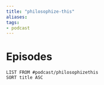 ```yaml
---
title: "philosophize-this"
aliases: 
tags: 
- podcast
---
```


# Episodes
```dataview
LIST FROM #podcast/philosophizethis 
SORT title ASC
```
